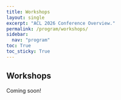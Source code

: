 ```yaml
---
title: Workshops
layout: single
excerpt: "ACL 2026 Conference Overview."
permalink: /program/workshops/
sidebar:
  nav: "program"
toc: True
toc_sticky: True
---
```


## Workshops

Coming soon!
